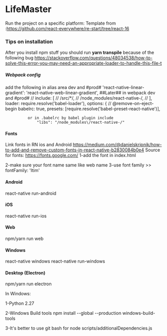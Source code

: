 # LifeMaster
Run the project on a specific platform:
Template from :https://github.com/react-everywhere/re-start/tree/react-16

### Tips on installation
After you install npm stuff you should run **yarn transpile** because of the following bug
https://stackoverflow.com/questions/48034538/how-to-solve-this-error-you-may-need-an-appropriate-loader-to-handle-this-file-t
##### Webpack config
add the following in alias area dev and #prod#
'react-native-linear-gradient': 'react-native-web-linear-gradient',
##Later##
in webpack dev and #prod#
 // include: [
            //   /src\/*/,
            //   /node_modules\/react-native-/,
            // ],
            loader: require.resolve('babel-loader'),
            options: {
              // @remove-on-eject-begin
              babelrc: true,
              presets: [require.resolve('babel-preset-react-native')],

              
              or in .babelrc by babel plugin include
                  "libs": "/node_modules\/react-native-/"
#### Fonts
Link fonts in RN ios and Android
https://medium.com/@danielskripnik/how-to-add-and-remove-custom-fonts-in-react-native-b2830084b0e4
Source for fonts:
https://fonts.google.com/
1-add the font in index.html 
<link href="https://fonts.googleapis.com/css?family=Itim" rel="stylesheet">
2-make sure your font  name same like web name
3-use font family >> fontFamily: 'Itim'
 
#### Android
react-native run-android

#### iOS
react-native run-ios

#### Web
npm/yarn run web

#### Windows
react-native windows react-native run-windows

#### Desktop (Electron)
npm/yarn run electron

In Windows:

1-Python 2.27

2-Windows Build tools npm install --global --production windows-build-tools

3-It's better to use git bash for node scripts/additionalDependencies.js
